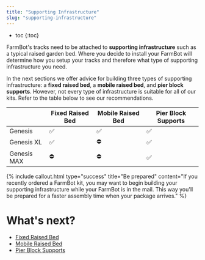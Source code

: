 ```yaml
---
title: "Supporting Infrastructure"
slug: "supporting-infrastructure"
---
```


* toc
{:toc}

FarmBot's tracks need to be attached to **supporting infrastructure** such as a typical raised garden bed. Where you decide to install your FarmBot will determine how you setup your tracks and therefore what type of supporting infrastructure you need.

In the next sections we offer advice for building three types of supporting infrastructure: a **fixed raised bed**, a **mobile raised bed**, and **pier block supports**. However, not every type of infrastructure is suitable for all of our kits. Refer to the table below to see our recommendations.

|<i></i>                       |Fixed Raised Bed              |Mobile Raised Bed             |Pier Block Supports           |
|------------------------------|------------------------------|------------------------------|------------------------------|
|Genesis                       |:white_check_mark:            |:white_check_mark:            |:white_check_mark:
|Genesis XL                    |:white_check_mark:            |:no_entry:                    |:white_check_mark:
|Genesis MAX                   |:no_entry:                    |:no_entry:                    |:white_check_mark:



{%
include callout.html
type="success"
title="Be prepared"
content="If you recently ordered a FarmBot kit, you may want to begin building your supporting infrastructure while your FarmBot is in the mail. This way you'll be prepared for a faster assembly time when your package arrives."
%}


# What's next?

 * [Fixed Raised Bed](supporting-infrastructure/raised-bed.md)
 * [Mobile Raised Bed](supporting-infrastructure/mobile-raised-bed.md)
 * [Pier Block Supports](supporting-infrastructure/pier-block-supports.md)
